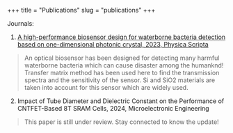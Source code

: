 +++
title = "Publications"
slug = "publications"
+++

Journals:
1. [A high-performance biosensor design for waterborne bacteria detection based on one-dimensional photonic crystal, 2023, Physica Scripta](https://iopscience.iop.org/article/10.1088/1402-4896/ace5f5)

> An optical biosensor has been designed for detecting many harmful waterborne bacteria which can cause disaster among the humanknd! Transfer matrix method has been used here to find the transmission spectra and the sensitivity of the sensor. Si and SiO2 materials are taken into account for this sensor which are widely used.

2. Impact of Tube Diameter and Dielectric Constant on the Performance of CNTFET-Based 8T SRAM Cells, 2024, Microelectronic Engineering

> This paper is still under review. Stay connected to know the update!

